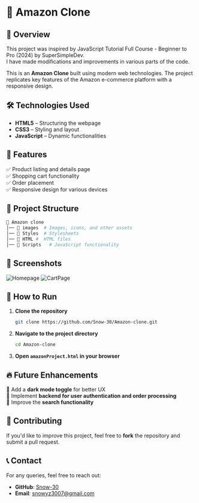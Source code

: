 # 🛒 Amazon Clone

## 🚀 Overview
This project was inspired by JavaScript Tutorial Full Course - Beginner to Pro (2024) by SuperSimpleDev.  
I have made modifications and improvements in various parts of the code.

This is an **Amazon Clone** built using modern web technologies. The project replicates key features of the Amazon e-commerce platform with a responsive design.

## 🛠️ Technologies Used
- **HTML5** – Structuring the webpage
- **CSS3** – Styling and layout
- **JavaScript** – Dynamic functionalities

## 🎯 Features
✅ Product listing and details page  
✅ Shopping cart functionality  
✅ Order placement  
✅ Responsive design for various devices  

## 📂 Project Structure
```bash
📁 Amazon clone
│── 📂 images  # Images, icons, and other assets
│── 📂 Styles  # Stylesheets
│── 📂 HTML #  HTML files
│── 📂 Scripts   # JavaScript functionality
```

## 📸 Screenshots
![Homepage](images/Screenshot%202025-02-01%20at%205.36.28 PM.png)
![CartPage](images/Screenshot%202025-02-01%20at%205.36.38 PM.png)

## 🚀 How to Run
1. **Clone the repository**
   ```bash
   git clone https://github.com/Snow-30/Amazon-clone.git
   ```
2. **Navigate to the project directory**
   ```bash
   cd Amazon-clone
   ```
3. **Open `amazonProject.html` in your browser**

## 🔥 Future Enhancements
🔹 Add a **dark mode toggle** for better UX  
🔹 Implement **backend for user authentication and order processing**  
🔹 Improve the **search functionality**  

## 🤝 Contributing
If you'd like to improve this project, feel free to **fork** the repository and submit a pull request.

## 📞 Contact
For any queries, feel free to reach out:
- **GitHub**: [Snow-30](https://github.com/Snow-30)
- **Email**: snowyz3007@gmail.com
